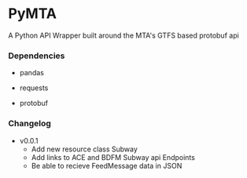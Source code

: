 # PyMTA
A Python API Wrapper built around the MTA's GTFS based protobuf api


### Dependencies

- pandas

- requests

- protobuf

### Changelog

- v0.0.1
  - Add new resource class Subway
  - Add links to ACE and BDFM Subway api Endpoints
  - Be able to recieve FeedMessage data in JSON
